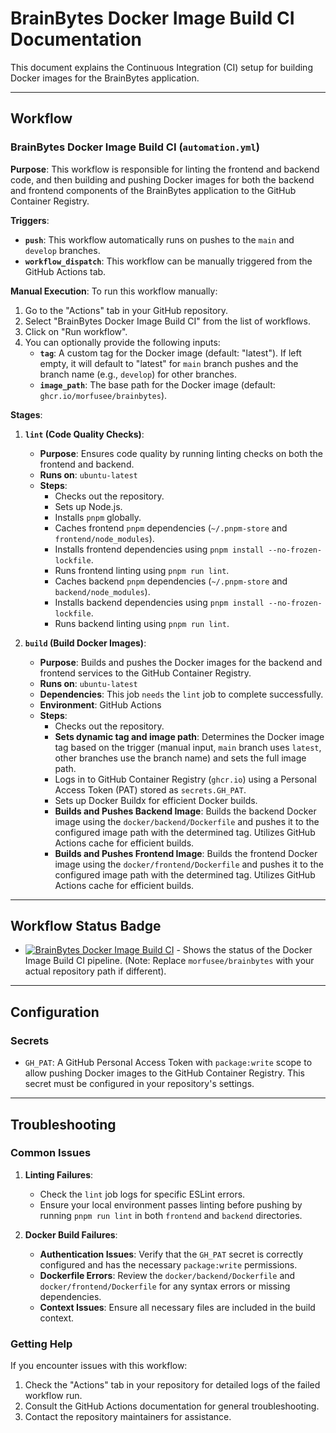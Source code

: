 # BrainBytes Docker Image Build CI Documentation

This document explains the Continuous Integration (CI) setup for building Docker images for the BrainBytes application.

---

## Workflow

### BrainBytes Docker Image Build CI (`automation.yml`)

**Purpose**: This workflow is responsible for linting the frontend and backend code, and then building and pushing Docker images for both the backend and frontend components of the BrainBytes application to the GitHub Container Registry.

**Triggers**:
* **`push`**: This workflow automatically runs on pushes to the `main` and `develop` branches.
* **`workflow_dispatch`**: This workflow can be manually triggered from the GitHub Actions tab.

**Manual Execution**:
To run this workflow manually:
1.  Go to the "Actions" tab in your GitHub repository.
2.  Select "BrainBytes Docker Image Build CI" from the list of workflows.
3.  Click on "Run workflow".
4.  You can optionally provide the following inputs:
    * **`tag`**: A custom tag for the Docker image (default: "latest"). If left empty, it will default to "latest" for `main` branch pushes and the branch name (e.g., `develop`) for other branches.
    * **`image_path`**: The base path for the Docker image (default: `ghcr.io/morfusee/brainbytes`).

**Stages**:

1.  **`lint` (Code Quality Checks)**:
    * **Purpose**: Ensures code quality by running linting checks on both the frontend and backend.
    * **Runs on**: `ubuntu-latest`
    * **Steps**:
        * Checks out the repository.
        * Sets up Node.js.
        * Installs `pnpm` globally.
        * Caches frontend `pnpm` dependencies (`~/.pnpm-store` and `frontend/node_modules`).
        * Installs frontend dependencies using `pnpm install --no-frozen-lockfile`.
        * Runs frontend linting using `pnpm run lint`.
        * Caches backend `pnpm` dependencies (`~/.pnpm-store` and `backend/node_modules`).
        * Installs backend dependencies using `pnpm install --no-frozen-lockfile`.
        * Runs backend linting using `pnpm run lint`.

2.  **`build` (Build Docker Images)**:
    * **Purpose**: Builds and pushes the Docker images for the backend and frontend services to the GitHub Container Registry.
    * **Runs on**: `ubuntu-latest`
    * **Dependencies**: This job `needs` the `lint` job to complete successfully.
    * **Environment**: GitHub Actions
    * **Steps**:
        * Checks out the repository.
        * **Sets dynamic tag and image path**: Determines the Docker image tag based on the trigger (manual input, `main` branch uses `latest`, other branches use the branch name) and sets the full image path.
        * Logs in to GitHub Container Registry (`ghcr.io`) using a Personal Access Token (PAT) stored as `secrets.GH_PAT`.
        * Sets up Docker Buildx for efficient Docker builds.
        * **Builds and Pushes Backend Image**: Builds the backend Docker image using the `docker/backend/Dockerfile` and pushes it to the configured image path with the determined tag. Utilizes GitHub Actions cache for efficient builds.
        * **Builds and Pushes Frontend Image**: Builds the frontend Docker image using the `docker/frontend/Dockerfile` and pushes it to the configured image path with the determined tag. Utilizes GitHub Actions cache for efficient builds.

---

## Workflow Status Badge

-   [![BrainBytes Docker Image Build CI](https://github.com/morfusee/brainbytes/actions/workflows/brainbytes-docker-image-build-ci.yml/badge.svg)](https://github.com/morfusee/brainbytes/actions/workflows/brainbytes-docker-image-build-ci.yml) - Shows the status of the Docker Image Build CI pipeline. (Note: Replace `morfusee/brainbytes` with your actual repository path if different).

---

## Configuration

### Secrets

* `GH_PAT`: A GitHub Personal Access Token with `package:write` scope to allow pushing Docker images to the GitHub Container Registry. This secret must be configured in your repository's settings.

---

## Troubleshooting

### Common Issues

1.  **Linting Failures**:
    * Check the `lint` job logs for specific ESLint errors.
    * Ensure your local environment passes linting before pushing by running `pnpm run lint` in both `frontend` and `backend` directories.

2.  **Docker Build Failures**:
    * **Authentication Issues**: Verify that the `GH_PAT` secret is correctly configured and has the necessary `package:write` permissions.
    * **Dockerfile Errors**: Review the `docker/backend/Dockerfile` and `docker/frontend/Dockerfile` for any syntax errors or missing dependencies.
    * **Context Issues**: Ensure all necessary files are included in the build context.

### Getting Help

If you encounter issues with this workflow:
1.  Check the "Actions" tab in your repository for detailed logs of the failed workflow run.
2.  Consult the GitHub Actions documentation for general troubleshooting.
3.  Contact the repository maintainers for assistance.